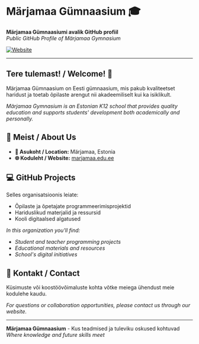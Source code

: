 # Märjamaa Gümnaasium 🎓

**Märjamaa Gümnaasiumi avalik GitHub profiil**  
*Public GitHub Profile of Märjamaa Gymnasium*

[![Website](https://img.shields.io/badge/Website-marjamaa.edu.ee-blue)](https://marjamaa.edu.ee)

---

## Tere tulemast! / Welcome! 👋

Märjamaa Gümnaasium on Eesti gümnaasium, mis pakub kvaliteetset haridust ja toetab õpilaste arengut nii akadeemiliselt kui ka isiklikult.

*Märjamaa Gymnasium is an Estonian K12 school that provides quality education and supports students' development both academically and personally.*

## 🏫 Meist / About Us

- **📍 Asukoht / Location:** Märjamaa, Estonia
- **🌐 Koduleht / Website:** [marjamaa.edu.ee](https://marjamaa.edu.ee)

## 💻 GitHub Projects

Selles organisatsioonis leiate:
- Õpilaste ja õpetajate programmeerimisprojektid
- Hariduslikud materjalid ja ressursid
- Kooli digitaalsed algatused

*In this organization you'll find:*
- *Student and teacher programming projects*
- *Educational materials and resources*
- *School's digital initiatives*

## 🤝 Kontakt / Contact

Küsimuste või koostöövõimaluste kohta võtke meiega ühendust meie kodulehe kaudu.

*For questions or collaboration opportunities, please contact us through our website.*

---

**Märjamaa Gümnaasium** - Kus teadmised ja tuleviku oskused kohtuvad  
*Where knowledge and future skills meet*

